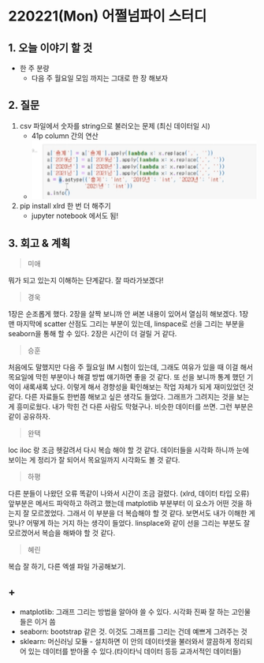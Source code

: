 # 220221(Mon) 어쩔넘파이 스터디

## 1. 오늘 이야기 할 것

- 한 주 분량
  - 다음 주 월요일 모임 까지는 그대로 한 장 해보자



## 2. 질문

1. csv 파일에서 숫자를 string으로 불러오는 문제 (최신 데이터일 시)
   - 41p column 간의 연산
   - ![image-20220221210849874](220221(Mon)%20%EC%96%B4%EC%A9%94%EB%84%98%ED%8C%8C%EC%9D%B4%20%EC%8A%A4%ED%84%B0%EB%94%94.assets/image-20220221210849874.png)
2. pip install xlrd 한 번 더 해주기
   - jupyter notebook 에서도 됨!



## 3. 회고 & 계획

> 미애

뭐가 되고 있는지 이해하는 단계같다. 잘 따라가보겠다!

>  경욱

1장은 순조롭게 했다. 2장을 살짝 보니까 안 써본 내용이 있어서 열심히 해보겠다. 1장 맨 마지막에 scatter 산점도 그리는 부분이 있는데, linspace로 선을 그리는 부분을 seaborn을 통해 할 수 있다. 2장은 시간이 더 걸릴 거 같다.

> 승훈

처음에도 말했지만 다음 주 월요일 IM 시험이 있는데, 그래도 여유가 있을 때 이걸 해서 목요일에 막힌 부분이나 해결 방법 얘기하면 좋을 것 같다. 또 선을 보니까 통계 했던 기억이 새록새록 났다. 이렇게 해서 경향성을 확인해보는 작업 자체가 되게 재미있었던 것 같다. 다른 자료들도 한번쯤 해보고 싶은 생각도 들었다. 그래프가 그려지는 것을 보는 게 흥미로웠다. 내가 막힌 건 다른 사람도 막혔구나. 비슷한 데이터를 쓰면. 그런 부분은 같이 공유하자.

> 완택

loc iloc 랑 조금 헷갈려서 다시 복습 해야 할 것 같다. 데이터들을 시각화 하니까 눈에 보이는 게 정리가 잘 되어서 목요일까지 시각화도 볼 것 같다.

> 하평

다른 분들이 나왔던 오류 똑같이 나와서 시간이 조금 걸렸다. (xlrd, 데이터 타입 오류) 앞부분은 메서드 파악하고 하려고 했는데 matplotlib 부분부터 이 요소가 어떤 것을 하는지 잘 모르겠었다. 그래서 이 부분을 더 복습해야 할 것 같다. 보면서도 내가 이해한 게 맞나? 어떻게 하는 거지 하는 생각이 들었다. linsplace와 같이 선을 그리는 부분도 잘 모르겠어서 복습을 해봐야 할 것 같다. 

>  혜린

복습 잘 하기, 다른 엑셀 파일 가공해보기.



## +

- matplotlib: 그래프 그리는 방법을 알아야 쓸 수 있다. 시각화 진짜 잘 하는 고인물들은 이거 씀
- seaborn: bootstrap 같은 것. 이것도 그래프를 그리는 건데 예쁘게 그려주는 것
- sklearn: 머신러닝 모듈 - 설치하면 이 안의 데이터셋을 불러와서 깔끔하게 정리되어 있는 데이터를 받아올 수 있다.(타이타닉 데이터 등등 교과서적인 데이터들)